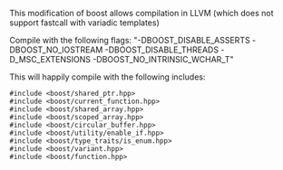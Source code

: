 This modification of boost allows compilation in LLVM (which does not support fastcall with variadic templates)

Compile with the following flags: "-DBOOST_DISABLE_ASSERTS -DBOOST_NO_IOSTREAM -DBOOST_DISABLE_THREADS -D_MSC_EXTENSIONS -DBOOST_NO_INTRINSIC_WCHAR_T"

This will happily compile with the following includes:

    #include <boost/shared_ptr.hpp>
    #include <boost/current_function.hpp>
    #include <boost/shared_array.hpp>
    #include <boost/scoped_array.hpp>
    #include <boost/circular_buffer.hpp>
    #include <boost/utility/enable_if.hpp>
    #include <boost/type_traits/is_enum.hpp>
    #include <boost/variant.hpp>
    #include <boost/function.hpp>
